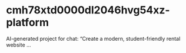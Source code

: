# cmh78xtd0000dl2046hvg54xz-platform
AI-generated project for chat: “Create a modern, student-friendly rental website ...
